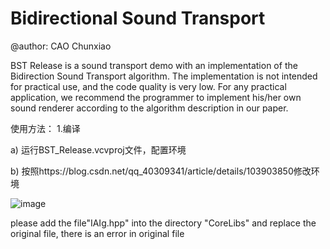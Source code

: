 # Bidirectional Sound Transport
@author: CAO Chunxiao

BST Release is a sound transport demo with an implementation of the Bidirection Sound Transport
algorithm. The implementation is not intended for practical use, and the code quality is very low. For any
practical application, we recommend the programmer to implement his/her own sound renderer according
to the algorithm description in our paper.

使用方法：
1.编译

a)	运行BST_Release.vcvproj文件，配置环境

b)	按照https://blog.csdn.net/qq_40309341/article/details/103903850修改环境

![image](https://github.com/user-attachments/assets/76081c0c-0f80-4b1a-a999-6869c46b92e6)

please add the file"IAIg.hpp" into the directory "CoreLibs" and replace the original file, there is an error in original file
